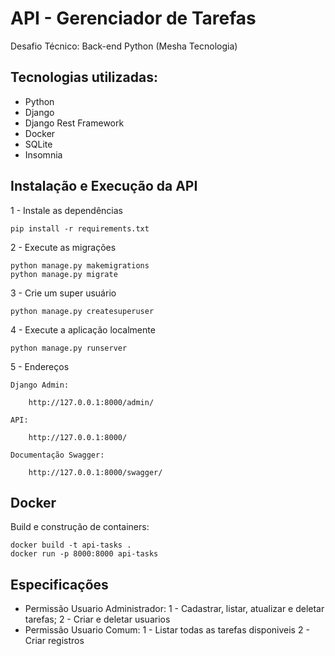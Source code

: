 # API - Gerenciador de Tarefas
Desafio Técnico: Back-end Python (Mesha Tecnologia)

## Tecnologias utilizadas:

- Python
- Django
- Django Rest Framework
- Docker
- SQLite
- Insomnia

## Instalação e Execução da API

1 - Instale as dependências

    pip install -r requirements.txt

2 - Execute as migrações

    python manage.py makemigrations
    python manage.py migrate
    
3 - Crie um super usuário
    
    python manage.py createsuperuser
    
4 - Execute a aplicação localmente

    python manage.py runserver

5 - Endereços

    Django Admin:
  
        http://127.0.0.1:8000/admin/
        
    API:
  
        http://127.0.0.1:8000/
    
    Documentação Swagger:

        http://127.0.0.1:8000/swagger/

## Docker

Build e construção de containers:

    docker build -t api-tasks .
    docker run -p 8000:8000 api-tasks

## Especificações

- Permissão Usuario Administrador: 
    1 - Cadastrar, listar, atualizar e deletar tarefas;
    2 - Criar e deletar usuarios
- Permissão Usuario Comum:
    1 - Listar todas as tarefas disponiveis
    2 - Criar registros
